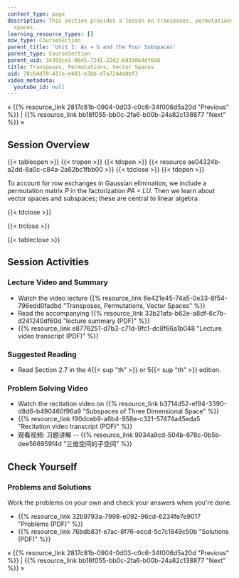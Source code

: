 ```yaml
---
content_type: page
description: This section provides a lesson on transposes, permutations, and vector
  spaces.
learning_resource_types: []
ocw_type: CourseSection
parent_title: 'Unit I: Ax = b and the Four Subspaces'
parent_type: CourseSection
parent_uid: 34303ce1-9b45-7241-22d2-bd33d64df688
title: Transposes, Permutations, Vector Spaces
uid: 78c64d70-411e-e481-e2bb-d7a7244a0bf3
video_metadata:
  youtube_id: null
---
```


« {{% resource_link 2817c81b-0904-0d03-c0c6-34f006d5a20d "Previous" %}} | {{% resource_link bb16f055-bb0c-2fa6-b00b-24a82c138877 "Next" %}} »

Session Overview
----------------

{{< tableopen >}}
{{< tropen >}}
{{< tdopen >}}
{{< resource ae04324b-a2dd-8a0c-c84a-2a62bc1fbb00 >}}
{{< tdclose >}}
{{< tdopen >}}


To account for row exchanges in Gaussian elimination, we include a permutation matrix _P_ in the factorization _PA = LU_. Then we learn about vector spaces and subspaces; these are central to linear algebra.


{{< tdclose >}}

{{< trclose >}}

{{< tableclose >}}

Session Activities
------------------

### Lecture Video and Summary

*   Watch the video lecture {{% resource_link 6e421e45-74a5-0e33-8f54-796edd0fadbd "Transposes, Permutations, Vector Spaces" %}}
*   Read the accompanying {{% resource_link 33b21afa-b62e-a8df-6c7b-d241240df60d "lecture summary (PDF)" %}}
*   {{% resource_link e8776251-d7b3-c71d-9fc1-dc8f66a1b048 "Lecture video transcript (PDF)" %}}

### Suggested Reading

*   Read Section 2.7 in the 4{{< sup "th" >}} or 5{{< sup "th" >}} edition.

### Problem Solving Video

*   Watch the recitation video on {{% resource_link b3714d52-ef94-3390-d8d6-b490460f96a9 "Subspaces of Three Dimensional Space" %}}
*   {{% resource_link f90dceb9-a6b4-958e-c321-57474a45eda5 "Recitation video transcript (PDF)" %}}
*   观看视频: 习题讲解 -- {{% resource_link 9934a9cd-504b-678c-0b5b-dee566959f4d "三维空间的子空间" %}}

Check Yourself
--------------

### Problems and Solutions

Work the problems on your own and check your answers when you're done.

*   {{% resource_link 32b9793a-7998-e092-96cd-6234fe7e9017 "Problems (PDF)" %}}
*   {{% resource_link 76bdb83f-e7ac-8f76-eccd-5c7c1849c50b "Solutions (PDF)" %}}

« {{% resource_link 2817c81b-0904-0d03-c0c6-34f006d5a20d "Previous" %}} | {{% resource_link bb16f055-bb0c-2fa6-b00b-24a82c138877 "Next" %}} »